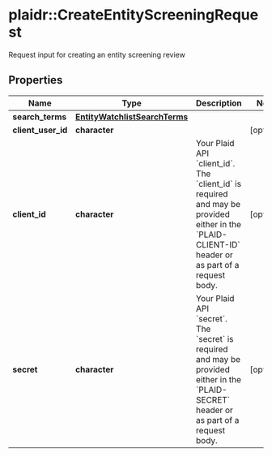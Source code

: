 # plaidr::CreateEntityScreeningRequest

Request input for creating an entity screening review

## Properties
Name | Type | Description | Notes
------------ | ------------- | ------------- | -------------
**search_terms** | [**EntityWatchlistSearchTerms**](EntityWatchlistSearchTerms.md) |  | 
**client_user_id** | **character** |  | [optional] 
**client_id** | **character** | Your Plaid API &#x60;client_id&#x60;. The &#x60;client_id&#x60; is required and may be provided either in the &#x60;PLAID-CLIENT-ID&#x60; header or as part of a request body. | [optional] 
**secret** | **character** | Your Plaid API &#x60;secret&#x60;. The &#x60;secret&#x60; is required and may be provided either in the &#x60;PLAID-SECRET&#x60; header or as part of a request body. | [optional] 


